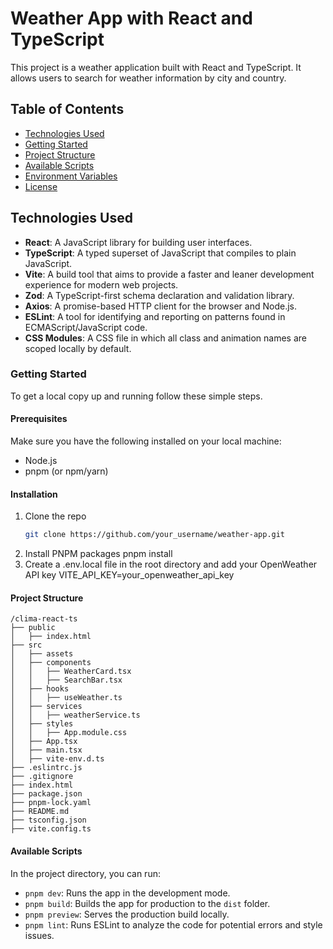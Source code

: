 # Weather App with React and TypeScript

This project is a weather application built with React and TypeScript. It allows users to search for weather information by city and country.

## Table of Contents

- [Technologies Used](#technologies-used)
- [Getting Started](#getting-started)
- [Project Structure](#project-structure)
- [Available Scripts](#available-scripts)
- [Environment Variables](#environment-variables)
- [License](#license)

## Technologies Used

- **React**: A JavaScript library for building user interfaces.
- **TypeScript**: A typed superset of JavaScript that compiles to plain JavaScript.
- **Vite**: A build tool that aims to provide a faster and leaner development experience for modern web projects.
- **Zod**: A TypeScript-first schema declaration and validation library.
- **Axios**: A promise-based HTTP client for the browser and Node.js.
- **ESLint**: A tool for identifying and reporting on patterns found in ECMAScript/JavaScript code.
- **CSS Modules**: A CSS file in which all class and animation names are scoped locally by default.

### Getting Started

To get a local copy up and running follow these simple steps.

#### Prerequisites

Make sure you have the following installed on your local machine:

- Node.js
- pnpm (or npm/yarn)

#### Installation

1. Clone the repo
   ```sh
   git clone https://github.com/your_username/weather-app.git
2. Install PNPM packages
    pnpm install
3. Create a .env.local file in the root directory and add your OpenWeather API key
    VITE_API_KEY=your_openweather_api_key
#### Project Structure
```
/clima-react-ts
├── public
│   ├── index.html
├── src
│   ├── assets
│   ├── components
│   │   ├── WeatherCard.tsx
│   │   ├── SearchBar.tsx
│   ├── hooks
│   │   ├── useWeather.ts
│   ├── services
│   │   ├── weatherService.ts
│   ├── styles
│   │   ├── App.module.css
│   ├── App.tsx
│   ├── main.tsx
│   ├── vite-env.d.ts
├── .eslintrc.js
├── .gitignore
├── index.html
├── package.json
├── pnpm-lock.yaml
├── README.md
├── tsconfig.json
├── vite.config.ts
```

#### Available Scripts

In the project directory, you can run:

- `pnpm dev`: Runs the app in the development mode.
- `pnpm build`: Builds the app for production to the `dist` folder.
- `pnpm preview`: Serves the production build locally.
- `pnpm lint`: Runs ESLint to analyze the code for potential errors and style issues.
```